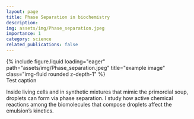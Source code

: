 ```yaml
---
layout: page
title: Phase Separation in biochemistry
description: 
img: assets/img/Phase_separation.jpeg
importance: 1
category: science
related_publications: false
---
```


<div class="row">
    <div class="col-sm mt-3 mt-md-0">
        {% include figure.liquid loading="eager" path="assets/img/Phase_separation.jpeg" title="example image" class="img-fluid rounded z-depth-1" %}
    </div>
</div>
<div class="caption">
    Test caption
</div>

Inside living cells and in synthetic mixtures that mimic the primordial soup, droplets can form via phase separation. I study how active chemical reactions among the biomolecules that compose droplets affect the emulsion’s kinetics.




